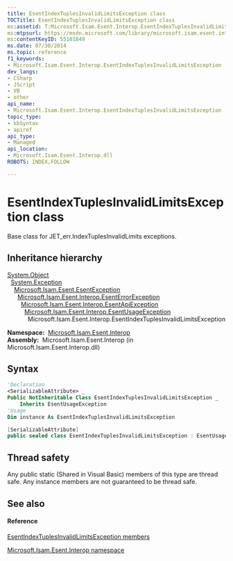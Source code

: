 ```yaml
---
title: EsentIndexTuplesInvalidLimitsException class
TOCTitle: EsentIndexTuplesInvalidLimitsException class
ms:assetid: T:Microsoft.Isam.Esent.Interop.EsentIndexTuplesInvalidLimitsException
ms:mtpsurl: https://msdn.microsoft.com/library/microsoft.isam.esent.interop.esentindextuplesinvalidlimitsexception(v=EXCHG.10)
ms:contentKeyID: 55101849
ms.date: 07/30/2014
ms.topic: reference
f1_keywords:
- Microsoft.Isam.Esent.Interop.EsentIndexTuplesInvalidLimitsException
dev_langs:
- CSharp
- JScript
- VB
- other
api_name: 
- Microsoft.Isam.Esent.Interop.EsentIndexTuplesInvalidLimitsException
topic_type: 
- kbSyntax
- apiref
api_type: 
- Managed
api_location: 
- Microsoft.Isam.Esent.Interop.dll
ROBOTS: INDEX,FOLLOW

---
```


# EsentIndexTuplesInvalidLimitsException class

Base class for JET_err.IndexTuplesInvalidLimits exceptions.

## Inheritance hierarchy

[System.Object](https://docs.microsoft.com/dotnet/api/system.object?redirectedfrom=MSDN)  
  [System.Exception](https://docs.microsoft.com/dotnet/api/system.exception?redirectedfrom=MSDN)  
    [Microsoft.Isam.Esent.EsentException](dn292088\(v=exchg.10\).md)  
      [Microsoft.Isam.Esent.Interop.EsentErrorException](dn274314\(v=exchg.10\).md)  
        [Microsoft.Isam.Esent.Interop.EsentApiException](dn334231\(v=exchg.10\).md)  
          [Microsoft.Isam.Esent.Interop.EsentUsageException](dn350849\(v=exchg.10\).md)  
            Microsoft.Isam.Esent.Interop.EsentIndexTuplesInvalidLimitsException  

**Namespace:**  [Microsoft.Isam.Esent.Interop](hh596136\(v=exchg.10\).md)  
**Assembly:**  Microsoft.Isam.Esent.Interop (in Microsoft.Isam.Esent.Interop.dll)

## Syntax

``` vb
'Declaration
<SerializableAttribute> _
Public NotInheritable Class EsentIndexTuplesInvalidLimitsException _
    Inherits EsentUsageException
'Usage
Dim instance As EsentIndexTuplesInvalidLimitsException
```

``` csharp
[SerializableAttribute]
public sealed class EsentIndexTuplesInvalidLimitsException : EsentUsageException
```

## Thread safety

Any public static (Shared in Visual Basic) members of this type are thread safe. Any instance members are not guaranteed to be thread safe.

## See also

#### Reference

[EsentIndexTuplesInvalidLimitsException members](dn350472\(v=exchg.10\).md)

[Microsoft.Isam.Esent.Interop namespace](hh596136\(v=exchg.10\).md)

